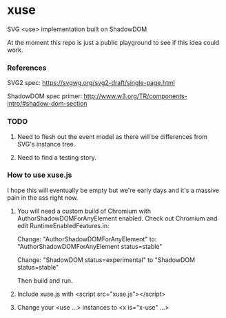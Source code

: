xuse
====

SVG &lt;use> implementation built on ShadowDOM

At the moment this repo is just a public playground to see if this idea could work.


### References

SVG2 spec: https://svgwg.org/svg2-draft/single-page.html

ShadowDOM spec primer: http://www.w3.org/TR/components-intro/#shadow-dom-section


### TODO

1. Need to flesh out the event model as there will be differences from SVG's instance tree.

1. Need to find a testing story.


### How to use xuse.js

I hope this will eventually be empty but we're early days and it's a massive pain in the ass right now.

1. You will need a custom build of Chromium with AuthorShadowDOMForAnyElement enabled. Check out Chromium and edit RuntimeEnabledFeatures.in:

   Change: "AuthorShadowDOMForAnyElement" to: "AuthorShadowDOMForAnyElement status=stable"

   Change: "ShadowDOM status=experimental" to "ShadowDOM status=stable"
   
   Then build and run. 
1. Include xuse.js with &lt;script src="xuse.js">&lt;/script>
1. Change your &lt;use ...> instances to &lt;x is="x-use" ...>
